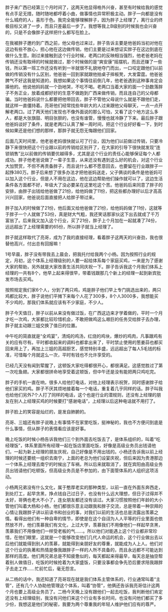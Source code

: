 胖子来广西已经第三个月时间了，这两天他显得格外兴奋，甚至有时候给我的感觉有点手足无措，随时随地都哼着小曲，做事情也异常积极主动。胖子一向都是没有什么城府的人，喜形于色。我完全能够理解胖子，因为胖子上经理了，离行业的终极目标又进了一步，而且只差最后一步了。我想等我上B级别的时候我也会兴奋的，只是不会像胖子这样把什么都写在脸上。

在我被胖子邀约到广西之前，他父母也过来过，胖子告诉主要是他爸妈当初对他在这边有些不放心，担心他在这边做传销，他们主要是过来想证实胖子在这边到底在做什么生意。刚过来接触到这个行业时候，老两口的反映相当强烈，他老爸老妈在传销还没有取缔的时候就做过，那个时候做的是“爽安康”摇摆机，而且还赚了一些钱，所以第一班工作还没有听到一半就很不礼貌地夺门而出，一口咬定跟他们以前做的传销没有什么区别，他爸爸一回到家就跟他拍桌子摔板凳，大发雷霆。他爸爸脾气不好这我是知道的，我想如果这个事情往前倒几年，他老爸遇到这种事肯定会揍他的。他说他妈妈就一个劲地哭，不吃不喝。老两口当着大家的面一个劲数落胖子不务正业，放着成都好好的生意不做跑到广西来做传销，而且连自己的父母都骗。当时他爸妈说什么都要把他带回去，胖子不管他父母说什么就是不跟他们走，就这样一直僵持着。亮哥他们经常找些年龄大的人过来跟他父母聊天，一点一点开解老两口。过了两天他们发现也不像外面说的那么可怕，又看了这个地方这么多人，都是大张旗鼓、明目张胆的，也没有谁管，慢慢也就冷静了下来。最后胖子跟他爸妈谈好了条件，就是老两口认真了解一周时间，把这个行业好好看一下，到时候如果还是他们想的那样，那胖子就无怨无悔跟他们回家。

后面几天时间里，他老爸老妈很快就认可了行业，因为他们以前做过传销，只要冷静下来很快把这个行业跟以前的传销给区别开了，在大家的引导下很快就发现“连锁销售”比以前做的传销要优越得多，尤其是这个行业的责任心能够保证每个人都成功。胖子他老爸说做了一辈子生意，从来还没有遇到这么好的机会，对这个行业大加赞赏，不但不再责备胖子，而且说什么都不愿意回去，也要留在行业跟胖子一起挣380万。胖子后来想了很多办法才把他爸妈送走，父子俩谈的条件是他爸妈可以加入这个行业，但是人不用在这边，他在这边帮助他们操作就可以了，这边生活条件各方面都不好，年级大了没必要呆在这里吃这个苦。他爸妈后来同意了胖子的安排，由胖子出钱给他爸做了21份，给他妈做了11份，把这些都办理好以后才高高兴兴回家，他爸说后面直接把人给胖子带过来。

胖子加入的时候做了21份，他后面又给他爸做了21份，给他妈妈做了11份，这就等于胖子一个人就做了53份，真是财大气粗，我还笑话那家伙这下出去就成了千万富翁了。后来我又加入这个行业，买了21份，胖子上个月加在一起就凑了74份，远远超出了上经理需要的65份，所以胖子就当上经理了。

胖子就这样取代了亮哥，成为了我的直接经理，看着胖子这两天的兴奋劲，我也很替他高兴，付出总有回报嘛！

1号早晨，胖子没有带我去上晨会，把我托付给我两个小杨。因为按照行业的规定，月初，这个体系上经理级别的人要一起给体系每个家庭买鸡，一来是为了感谢大家的帮助，另外就是大家改善生活共同庆祝一下。胖子告诉我这个月我们体系上经理的一共有8个，他早上起来得很早，带着钱跟那几个新上的经理一起到新宾批发市场去买鸡。

按照规定我们家6个人，分到了两只鸡，鸡是胖子他们早上专门挑选出来的，两只鸡都比较大，胖子说他们平摊下来每个人花了300多，8个人3000多，我想能买不少鸡的，那我们体系就应该有不少家庭，不少人。

胖子今天值日，胖子以前从来没有做过饭，在广西这边来才学着做的，平时一个月才吃一次鸡，大家都比较珍惜机会，不敢把做鸡这么艰巨的任务交给胖子去办理，胖子就主动跟三姐交换了值日的位置。

中午吃的简直就是“全鸡宴”，清炖的鸡汤，红烧的鸡块，爆炒的鸡肉，凡事跟鸡有关的应有尽有。平时都收起来的调料也都拿出来了，平时禁止使用的葱姜蒜也都买回来用上了，再加上三姐的高超厨艺，感觉特别丰盛，远远超出了每人5毛钱的标准，可惜每个月就这么一次，平时有钱也不允许享受的。

已经几天没有闻到荤腥了，这顿饭大家吃得都很开心，都很满足。这感觉胜过了第一次吃鱼翅。大家都很拼命地享受着这顿饭，但中午还是没有能把两只鸡吃完。

胖子的手机一直在响，很多人给他打电话，对他上经理表示祝贺，同时感谢胖子给他们家买的鸡。胖子不厌其烦地接着每一个电话，重复着几乎同样的话。胖子叫我也给他们另外7个人打了同样的电话，这个也是行业的潜规则，还没有上经理的朋友在别人上经理买鸡的时候要打“感谢电话”，上经理以后这种电话就不用打了。

胖子脸上的笑容是灿烂的，是发自肺腑的。

亮哥、三姐还有胖子说晚上有事情不在家里吃饭，挺神秘的，我也不方便问到底是什么事情，但从胖子的表情看应该是好事。

晚上吃饭的时候小杨告诉我他们三个到外面去吃饭去了，是体系组织的，叫着“吃经理饭”，体系里面所有经理一起在饭店里面吃饭，好像是高级业务员出钱请他们，一起为新上经理的朋友庆祝，自己好像是不用出钱的。小杨还告诉我以前上经理的时候还要统一组织去南宁，上面的老总为他们设宴庆祝，但后来因为贵港那边一个体系上经理去南宁的时候出了车祸，所以后来就取消了，就在宾阳由高级业务员出钱请他们吃顿饭，但高级业务员是不参加的，由下面管体系的人组织这项活动。

小杨两兄弟没有什么文化，属于憨厚老实的那种类型，以前一直在外面东奔西走，到处打工，起早贪黑，挣点钱自己过日子，也没有什么远大理想，但日子过得并不太好，哥俩也老大不小了，连女朋友都还没有谈过。大家习惯按照他们年龄的大小管他们叫着大杨和小杨，他们都很乐意主动跟我和胖子交流，总是带着一种崇拜的心情让我跟胖子讲以前读书和创业的事，对我们以前的生活也总是流露出羡慕之情。看得出他们有一种自卑的情节，即使是在这个自诩为人人平等的行业里面也依然放不开，他们羡慕我们有文化，上过大学，羡慕我们不用像他们一样起早贪黑，羡慕我们不用像他们一样受老板的气……。所以他们对能遇上这个行业都非常珍惜，在他们眼里，这就是一个能够改变他们几代人命运的机会，这个行业做出去以后他们就能得到别人的羡慕，就能得到亲朋好友的尊重，就能成为人上人。他们对这个行业的执著和热情是像我跟胖子一样的人所不具备的，而且永远都不可能达到那样的高度。他们两兄弟总是不知疲惫似的，每天都起来得最早，每天总是抽空帮着别人做值日，吃饭的时候抢着为大家盛饭，只要没事都会争先恐后要求陪我跟胖子去走工作……忙前忙后，毫无怨言。

从二杨的话中，我还知道了亮哥现在就是我们体系主管体系的，行业通常叫着“主管”，还有几个人协助他管理这个体系，叫着“协管”，他俩还告诉我亮哥估计这两个月也要上高级业务员了。二杨今天晚上没有跟他们一起去吃饭，我判断他们肯定还没有上经理级别，我没有问他们来这个行业有多长时间，也没有问他们都买了多少份，我想这是他们的秘密，我要为两个尊重我的年轻人维护他们应有的尊严。
